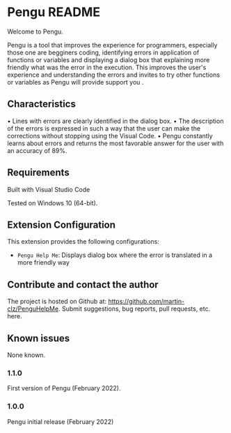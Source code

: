 # Pengu README
Welcome to Pengu.

Pengu is a tool that improves the experience for programmers, especially those one are begginers coding, identifying errors in application of functions or variables and displaying a dialog box that explaining more friendly what was the error in the execution.
This improves the user's experience and understanding the errors and invites to try other functions or variables as Pengu will provide support you .

## Characteristics

• Lines with errors are clearly identified in the dialog box.
• The description of the errors is expressed in such a way that the user can make the corrections without stopping using the Visual Code.
• Pengu constantly learns about errors and returns the most favorable answer for the user with an accuracy of 89%.

## Requirements

Built with Visual Studio Code

Tested on Windows 10 (64-bit).

## Extension Configuration

This extension provides the following configurations:

* `Pengu Help Me`: Displays dialog box where the error is translated in a more friendly way


## Contribute and contact the author

The project is hosted on Github at: <https://github.com/martin-clz/PenguHelpMe>. Submit suggestions, bug reports, pull requests, etc. here.

## Known issues

None known.

### 1.1.0

First version of Pengu (February 2022).
### 1.0.0

Pengu initial release (February 2022)
